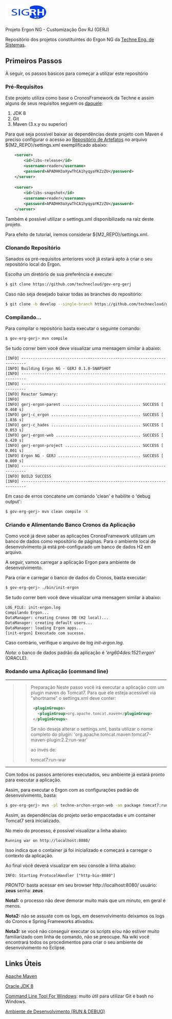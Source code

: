 <p align='left'>
<img id="ergon-logo" alt="Project ErgonNG" width="136" height="52" src="/gerj-ergon-web/src/main/webapp/WEB-INF/image/logo_ergon_sigrh.jpg">
</p>

Projeto Ergon NG - Customização Gov RJ (GERJ)

Repositório dos projetos constituintes do Ergon NG da [Techne Eng. de Sistemas](http://www.techne.com.br).



## Primeiros Passos

À seguir, os passos básicos para começar a utilizar este repositório

### Pré-Requisitos

Este projeto utiliza como base o CronosFramework da Techne e assim alguns de seus requisitos seguem os [daquele](https://wiki.techne.com.br/display/tecno/Requisitos+Cronos+2.6.x):

1. JDK 8
2. Git
3. Maven (3.x.y ou superior)

Para que seja possível baixar as dependências deste projeto com Maven é preciso configurar o acesso ao [Repositório de Artefatos](https://artefatos.techne.com.br) no arquivo ${M2_REPO}/settings.xml exemplificado abaixo:

```xml
    <server>
        <id>libs-release</id>
        <username>reader</username>
        <password>APADHH3aXywThCA1hyqyaYKZzZU</password>
    </server>   

    <server>
        <id>libs-snapshot</id>
        <username>reader</username>
        <password>APADHH3aXywThCA1hyqyaYKZzZU</password>
    </server>
```

Também é possível utilizar o settings.xml disponibilizado na raiz deste projeto.

Para efeito de tutorial, iremos considerar ${M2_REPO}/settings.xml.

### Clonando Repositório

Sanados os pré-requisitos anteriores você já estará apto à criar o seu repositório local do Ergon.

Escolha um diretório de sua preferência e execute:

```sh
$ git clone https://github.com/technecloud/gov-erg-gerj
```

Caso não seja desejado baixar todas as branches do repositório:

```sh
$ git clone -b develop --single-branch https://github.com/technecloud/gov-erg-gerj
```

### Compilando...

Para compilar o repositório basta executar o seguinte comando:

```sh
$ gov-erg-gerj> mvn compile
```

Se tudo correr bem você deve visualizar uma mensagem similar à abaixo:

```
[INFO] ------------------------------------------------------------------------
[INFO] Building Ergon NG - GERJ 0.1.0-SNAPSHOT
[INFO] ------------------------------------------------------------------------
[INFO] ------------------------------------------------------------------------
[INFO] Reactor Summary:
[INFO] 
[INFO] gerj-ergon-parent .................................. SUCCESS [  0.468 s]
[INFO] gerj-c_ergon ....................................... SUCCESS [  1.036 s]
[INFO] gerj-c_hades ....................................... SUCCESS [  0.053 s]
[INFO] gerj-ergon-web ..................................... SUCCESS [  6.420 s]
[INFO] gerj-ergon-project ................................. SUCCESS [  0.001 s]
[INFO] Ergon NG - GERJ .................................... SUCCESS [  0.000 s]
[INFO] ------------------------------------------------------------------------
[INFO] BUILD SUCCESS
[INFO] ------------------------------------------------------------------------

```

Em caso de erros concatene um comando 'clean' e habilite o 'debug output':

```sh
$ gov-erg-gerj> mvn clean compile -X
```

### Criando e Alimentando Banco Cronos da Aplicação

Como você já deve saber as aplicações CronosFramework utilizam um banco de dados como repositório de páginas.
Para o ambiente local de desenvolvimento já está pré-configurado um banco de dados H2 em arquivo.

A seguir, vamos carregar a aplicação Ergon para ambiente de desenvolvimento.

Para criar e carregar o banco de dados do Cronos, basta executar:

```sh
$ gov-erg-gerj> ./bin/init-ergon
```

Se tudo correr bem você deve visualizar uma mensagem similar à abaixo:

```
LOG_FILE: init-ergon.log
Compilando Ergon...
DataManager: creating Cronos DB (H2 local)...
DataManager: creating default users...
DataManager: loading Ergon apps...
[init-ergon] Executado com sucesso.

```

Caso contrário, verifique o arquivo de log _init-ergon.log_.

*Nota*: o banco de dados padrão da aplicação é _'erg604des:1521:ergon'_ (ORACLE).

### Rodando uma Aplicação (command line)


---------
>> Preparação
>> Neste passo você irá executar a aplicação com um plugin maven do Tomcat7.
>> Para que ele esteja acessível via "shortname" o settings.xml deve conter:
>>
>>```xml
>>  <pluginGroups>
>>    <pluginGroup>org.apache.tomcat.maven</pluginGroup>
>>  </pluginGroups>
>>```
>>
>> Se não deseja alterar o settings.xml, basta utilizar o nome completo do plugin: 
>> 'org.apache.tomcat.maven:tomcat7-maven-plugin:2.2:run-war'
>> 
>> ao invés de:
>> 
>> tomcat7:run-war
---------


Com todos os passos anteriores executados, seu ambiente já estará pronto para executar a aplicação.

Assim, para executar o Ergon com as configurações padrão de desenvolvimento, basta:

```sh
$ gov-erg-gerj> mvn -pl techne-archon-ergon-web -am package tomcat7:run-war
```

Assim, as dependências do projeto serão empacotadas e um container Tomcat7 será inicializado.

No meio do processo, é possível visualizar a linha abaixo:

```
Running war on http://localhost:8080/
```

Isso indica que o container já foi inicializado e começará a carregar o contexto da aplicação.

Ao final você deverá visualizar em seu console a linha abaixo:

```
INFO: Starting ProtocolHandler ["http-bio-8080"]
```

*PRONTO:* basta acessar em seu browser http://localhost:8080/ usuário: __zeus__ senha: __zeus__

**Nota1:** o processo não deve demorar muito mais que um minuto, em geral é menos.

**Nota2:** não se assuste com os logs, em desenvolvimento deixamos os logs do Cronos e Spring Frameworks ativados.

**Nota3:** se você não conseguir executar os scripts e/ou não estiver muito familiarizado com linha de comando, não se preocupe.
Na wiki você encontrará todos os procedimentos para criar o seu ambiente de desenvolvimento no Eclipse.



## Links Úteis

[Apache Maven](https://maven.apache.org/install.html)

[Oracle JDK 8](http://www.oracle.com/technetwork/java/javase/downloads/jdk8-downloads-2133151.html)

[Command Line Tool For Windows](http://cmder.net/): muito útil para utilizar Git e bash no Windows.

[Ambiente de Desenvolvimento (RUN & DEBUG)](https://github.com/technecloud/gov-erg-ergon/wiki/DevelopmentEnvironment)

